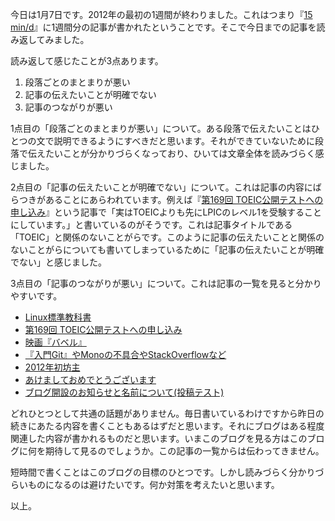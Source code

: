 今日は1月7日です。2012年の最初の1週間が終わりました。これはつまり『[15 min/d](https://bouzuya.hatenablog.com/)』に1週間分の記事が書かれたということです。そこで今日までの記事を読み返してみました。

読み返して感じたことが3点あります。

1. 段落ごとのまとまりが悪い
2. 記事の伝えたいことが明確でない
3. 記事のつながりが悪い

1点目の「段落ごとのまとまりが悪い」について。ある段落で伝えたいことはひとつの文で説明できるようにすべきだと思います。それができていないために段落で伝えたいことが分かりづらくなっており、ひいては文章全体を読みづらく感じました。

2点目の「記事の伝えたいことが明確でない」について。これは記事の内容にばらつきがあることにあらわれています。例えば『<a class="entry-title-link bookmark" href="entry/2012/01/05/222703">第169回 TOEIC公開テストへの申し込み</a>』という記事で「実はTOEICよりも先にLPICのレベル1を受験することにしています。」と書いているのがそうです。これは記事タイトルである「TOEIC」と関係のないことがらです。このように記事の伝えたいことと関係のないことがらについても書いてしまっているために「記事の伝えたいことが明確でない」と感じました。

3点目の「記事のつながりが悪い」について。これは記事の一覧を見ると分かりやすいです。

- [Linux標準教科書](https://bouzuya.hatenablog.com/entry/2012/01/06/224715)
- [第169回 TOEIC公開テストへの申し込み](https://bouzuya.hatenablog.com/entry/2012/01/05/222703)
- [映画『バベル』](https://bouzuya.hatenablog.com/entry/2012/01/04/220536)
- [『入門Git』やMonoの不具合やStackOverflowなど](https://bouzuya.hatenablog.com/entry/2012/01/03/175156)
- [2012年初坊主](https://bouzuya.hatenablog.com/entry/2012/01/02/220706)
- [あけましておめでとうございます](https://bouzuya.hatenablog.com/entry/2012/01/01/225240)
- [ブログ開設のお知らせと名前について(投稿テスト)](https://bouzuya.hatenablog.com/entry/2011/12/30/082541)

どれひとつとして共通の話題がありません。毎日書いているわけですから昨日の続きにあたる内容を書くこともあるはずだと思います。それにブログはある程度関連した内容が書かれるものだと思います。いまこのブログを見る方はこのブログに何を期待して見るのでしょうか。この記事の一覧からは伝わってきません。

短時間で書くことはこのブログの目標のひとつです。しかし読みづらく分かりづらいものになるのは避けたいです。何か対策を考えたいと思います。

以上。
